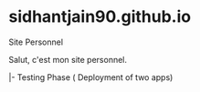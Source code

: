 # sidhantjain90.github.io
Site Personnel

Salut, c'est mon site personnel.

|- Testing Phase ( Deployment of two apps)
